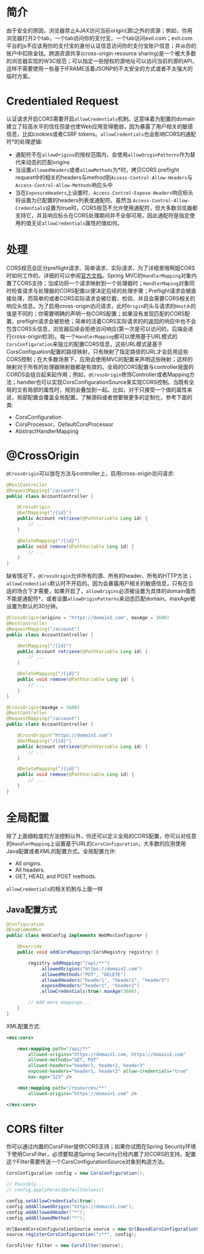# 简介
由于安全的原因，浏览器禁止AJAX访问当前origin(源)之外的资源；例如，你用浏览器打开2个tab，一个tab访问你的支付宝，一个tab访问evil.com；evil.com平台的js不应该用你的支付宝的身份认证信息访问你的支付宝账户信息；并从你的账户中扣除金钱。跨源资源共享(cross-origin resource sharing)是一个被大多数的浏览器实现的W3C规范；可以指定一些授权的源地址可以访问当前的源的API，这样不需要使用一些基于IFRAME活着JSONP的不太安全的方式或者不太强大的临时方案。
# Credentialed Request
认证请求开启CORS需要开启`allowCredentials`机制。这意味着为配置的domain建立了较高水平的信任但是也使Web应用变得脆弱，因为暴露了用户相关的敏感信息，比如cookies或者CSRF tokens。`allowCredentials`也会影响CORS的通配符*的处理逻辑:
- 通配符不在`allowOrigins`的授权范围内，会使用`allowOriginPatterns`作为替代来动态的匹配origins
- 当设置`allowedHeaders`或者`allowMethods`为*时，拷贝CORS preflight request中的相关的headers与method到`Access-Control-Allow-Headers`与`Access-Control-Allow-Methods`响应头中
- 当在`ExposureHeaders`上设置时，`Access-Control-Expose-Headers`响应标头将设置为已配置的headers列表或通配符。虽然当 `Access-Control-Allow-Credentials`设置为true时，CORS规范不允许使用通配符，但大多数浏览器都支持它，并且响应标头在CORS处理期间并不全部可用，因此通配符是指定使用的值无论`allowCredentials`属性的值如何。
# 处理
CORS规范会区分preflight请求、简单请求、实际请求，为了详细里哦啊姐CORS时如何工作的，详细的可以参阅[官方文档](https://developer.mozilla.org/en-US/docs/Web/HTTP/CORS)。Spring MVC的`HandlerMapping`对象内置了CORS支持；当成功将一个请求映射到一个处理器时；`HandlerMaping`对象同时检查请求与处理器的CORS配置以便决定后续的处理步骤；Preflight请求会被直接处理，而简单的或者CORS实际请求会被拦截、检验、并且会需要CORS相关的响应头信息。为了启用cross-origin访问请求，此时`Origin`的头与请求的`Host头`的值是不同的；你需要明确的声明一些CORS配置；如果没有发现匹配的CORS配置，preflight请求会被拒绝；简单的活着CORS实际请求的的返回的响应中也不会包含CORS头信息，浏览器后续会拒绝访问响应(第一次是可以访问的，后端会进行cross-origin检测)。每一个`HandlerMapping`都可以使用基于URL模式的`CorsConfiguration`来独立的配置CORS信息，这些URL模式是基于CorsConfiguation配置的路径映射，只有映射了指定路径的URL才会启用这些CORS控制；在大多数场景下，应用会使用MVC的配置来声明这些映射；这样的映射对于所有的处理器映射器都是有效的。全局的CORS配置与controller层面的CORDS会组合起来起作用；例如，`@CrossOrigin`修饰Controller或者Mapping方法；handler也可以实现CorsConfigurationSource来实现CORS控制。当既有全局的又有局部的属性时，规则会叠加到一起。比如，对于只接受一个值的属性来说，局部配置会覆盖全局配置。了解源码或者想要做更多的定制化，参考下面的类:
- CorsConfiguration
- CorsProcessor，DefaultCorsProcessor
- AbstractHandlerMapping
# @CrossOrigin
`@CrossOrigin`可以放在方法与controller上，启用cross-origin访问请求:
```java
@RestController
@RequestMapping("/account")
public class AccountController {

	@CrossOrigin
	@GetMapping("/{id}")
	public Account retrieve(@PathVariable Long id) {
		// ...
	}

	@DeleteMapping("/{id}")
	public void remove(@PathVariable Long id) {
		// ...
	}
}
```
缺省情况下，`@CrossOrigin`允许所有的源、所有的header、所有的HTTP方法；`allowCredentials`默认时不开启的。因为会暴露用户相关的敏感信息，只有在合适的场合下才需要，如果开启了，`allowOrigins`必须被设置为具体的domain值而不能是通配符*，或者设置`allowOriginPatterns`来动态匹配domain。maxAge被设置为默认的30分钟。
```java
@CrossOrigin(origins = "https://domain2.com", maxAge = 3600)
@RestController
@RequestMapping("/account")
public class AccountController {

	@GetMapping("/{id}")
	public Account retrieve(@PathVariable Long id) {
		// ...
	}

	@DeleteMapping("/{id}")
	public void remove(@PathVariable Long id) {
		// ...
	}
}
```
```java
@CrossOrigin(maxAge = 3600)
@RestController
@RequestMapping("/account")
public class AccountController {

	@CrossOrigin("https://domain2.com")
	@GetMapping("/{id}")
	public Account retrieve(@PathVariable Long id) {
		// ...
	}

	@DeleteMapping("/{id}")
	public void remove(@PathVariable Long id) {
		// ...
	}
}
```
# 全局配置
除了上面细粒度的方法控制以外，你还可以定义全局的CORS配置，你可以对任意的`HandlerMapping`上设置基于URL的`CorsConfiguration`，大多数的应用使用Java配置或者XML的配置方式。全局配置允许:
- All origins.
- All headers.
- GET, HEAD, and POST methods.

`allowCredentials`的相关机制与上面一样

## Java配置方式
```java
@Configuration
@EnableWebMvc
public class WebConfig implements WebMvcConfigurer {

	@Override
	public void addCorsMappings(CorsRegistry registry) {

		registry.addMapping("/api/**")
			.allowedOrigins("https://domain2.com")
			.allowedMethods("PUT", "DELETE")
			.allowedHeaders("header1", "header2", "header3")
			.exposedHeaders("header1", "header2")
			.allowCredentials(true).maxAge(3600);

		// Add more mappings...
	}
}
```
XML配置方式:
```xml
<mvc:cors>

	<mvc:mapping path="/api/**"
		allowed-origins="https://domain1.com, https://domain2.com"
		allowed-methods="GET, PUT"
		allowed-headers="header1, header2, header3"
		exposed-headers="header1, header2" allow-credentials="true"
		max-age="123" />

	<mvc:mapping path="/resources/**"
		allowed-origins="https://domain1.com" />

</mvc:cors>
```
# CORS filter
你可以通过内置的CorsFilter提供CORS支持；如果你试图在Spring Security环境下使用CorsFilter，必须要知道Spring Security已经内置了对CORS的支持。配置这个Filter需要传送一个CorsConfigurationSource对象到构造方法。
```java
CorsConfiguration config = new CorsConfiguration();

// Possibly...
// config.applyPermitDefaultValues()

config.setAllowCredentials(true);
config.addAllowedOrigin("https://domain1.com");
config.addAllowedHeader("*");
config.addAllowedMethod("*");

UrlBasedCorsConfigurationSource source = new UrlBasedCorsConfigurationSource();
source.registerCorsConfiguration("/**", config);

CorsFilter filter = new CorsFilter(source);
```